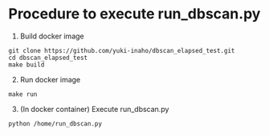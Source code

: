 # Procedure to execute run_dbscan.py
1. Build docker image
```
git clone https://github.com/yuki-inaho/dbscan_elapsed_test.git
cd dbscan_elapsed_test
make build
```

2. Run docker image 
```
make run
```

3. (In docker container) Execute run_dbscan.py
```
python /home/run_dbscan.py
```
